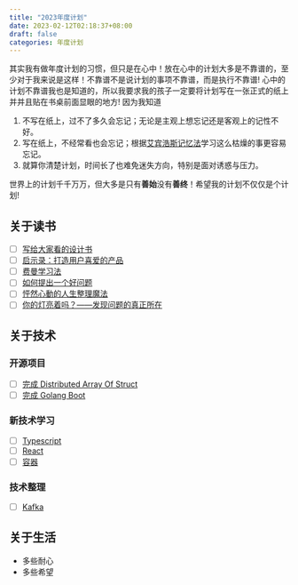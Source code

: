 ```yaml
---
title: "2023年度计划"
date: 2023-02-12T02:18:37+08:00
draft: false
categories: 年度计划
---
```


其实我有做年度计划的习惯，但只是在心中！放在心中的计划大多是不靠谱的，至少对于我来说是这样！不靠谱不是说计划的事项不靠谱，而是执行不靠谱!
心中的计划不靠谱我也是知道的，所以我要求我的孩子一定要将计划写在一张正式的纸上并并且贴在书桌前面显眼的地方! 因为我知道

1. 不写在纸上，过不了多久会忘记；无论是主观上想忘记还是客观上的记性不好。
2. 写在纸上，不经常看也会忘记；根据[艾宾浩斯记忆法](https://baike.baidu.com/item/%E8%89%BE%E5%AE%BE%E6%B5%A9%E6%96%AF%E8%AE%B0%E5%BF%86%E6%B3%95/2880406)学习这么枯燥的事更容易忘记。
3. 就算你清楚计划，时间长了也难免迷失方向，特别是面对诱惑与压力。

世界上的计划千千万万，但大多是只有**善始**没有**善终**！希望我的计划不仅仅是个计划!



## 关于读书
- [ ] [写给大家看的设计书]()
- [ ] [启示录：打造用户喜爱的产品]()
- [ ] [费曼学习法]()
- [ ] [如何提出一个好问题]()
- [ ] [怦然心動的人生整理魔法]()
- [ ] [你的灯亮着吗？——发现问题的真正所在]()
## 关于技术
### 开源项目
- [ ] [完成 Distributed Array Of Struct](https://github.com/kcmvp/daos)
- [ ] [完成 Golang Boot](https://github.com/kcmvp/gob)
### 新技术学习
- [ ] [Typescript]()
- [ ] [React]()
- [ ] [容器]()
### 技术整理
- [ ] [Kafka]()
## 关于生活
- 多些耐心
- 多些希望

